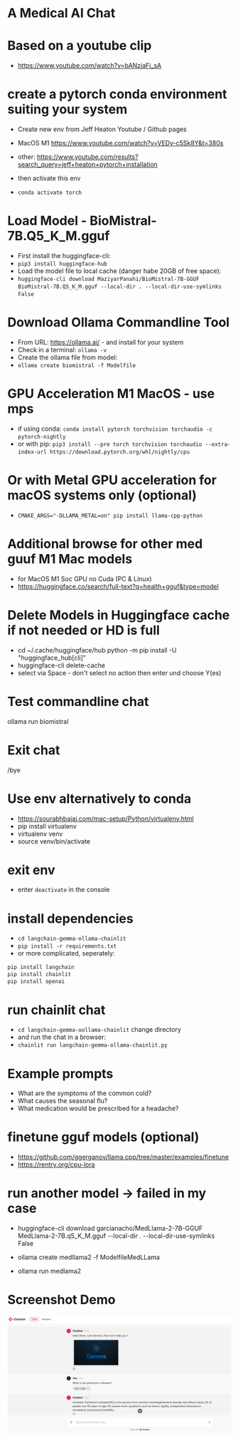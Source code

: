 # A Medical AI Chat

# Based on a youtube clip
- https://www.youtube.com/watch?v=bANziaFj_sA

# create a pytorch conda environment suiting your system
- Create new env from Jeff Heaton Youtube / Github pages
- MacOS M1 https://www.youtube.com/watch?v=VEDy-c5Sk8Y&t=380s
- other: https://www.youtube.com/results?search_query=jeff+heaton+pytorch+installation

- then activate this env
- `conda activate torch`

# Load Model - BioMistral-7B.Q5_K_M.gguf
- First install the huggingface-cli:
- `pip3 install huggingface-hub`
- Load the model file to local cache (danger habe 20GB of free space):
- `huggingface-cli download MaziyarPanahi/BioMistral-7B-GGUF BioMistral-7B.Q5_K_M.gguf --local-dir . --local-dir-use-symlinks False`

# Download Ollama Commandline Tool
- From URL: https://ollama.ai/ - and install for your system
- Check in a terminal: `ollama -v`
- Create the ollama file from model:
- `ollama create biomistral -f Modelfile`

# GPU Acceleration M1 MacOS - use mps
- if using conda: `conda install pytorch torchvision torchaudio -c pytorch-nightly`
- or with pip: `pip3 install --pre torch torchvision torchaudio --extra-index-url https://download.pytorch.org/whl/nightly/cpu`

# Or with Metal GPU acceleration for macOS systems only (optional)
- `CMAKE_ARGS="-DLLAMA_METAL=on" pip install llama-cpp-python`

# Additional browse for other med guuf M1 Mac models
- for MacOS M1 Soc GPU no Cuda (PC & Linux)
- https://huggingface.co/search/full-text?q=health+gguf&type=model

# Delete Models in Huggingface cache if not needed or HD is full
- cd ~/.cache/huggingface/hub
python -m pip install -U "huggingface_hub[cli]"
- huggingface-cli delete-cache
- select via Space - don't select no action then enter und choose Y(es)

# Test commandline chat
ollama run biomistral

# Exit chat
/bye

# Use env alternatively to conda
- https://sourabhbajaj.com/mac-setup/Python/virtualenv.html
- pip install virtualenv
- virtualenv venv
- source venv/bin/activate

# exit env
- enter `deactivate` in the console

# install dependencies
- `cd langchain-gemma-ollama-chainlit`
- `pip install -r requirements.txt`
- or more complicated, seperately:
```
pip install langchain
pip install chainlit
pip install openai
```

# run chainlit chat
- `cd langchain-gemma-oollama-chainlit` change directory 
- and run the chat in a browser:
- `chainlit run langchain-gemma-ollama-chainlit.py`

# Example prompts
- What are the symptoms of the common cold?
- What causes the seasonal flu?
- What medication would be prescribed for a headache?

# finetune  gguf models (optional)
- https://github.com/ggerganov/llama.cpp/tree/master/examples/finetune
- https://rentry.org/cpu-lora

# run another model -> failed in my case
- huggingface-cli download garcianacho/MedLlama-2-7B-GGUF MedLlama-2-7B.q5_K_M.gguf --local-dir . --local-dir-use-symlinks False

- ollama create medllama2 -f ModelfileMedLLama

- ollama run medlama2

# Screenshot Demo
![Proof](/proof.png?raw=true "It works")